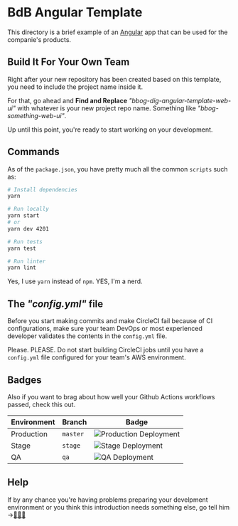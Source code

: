 # BdB Angular Template

This directory is a brief example of an [Angular](https://angular.io/) app that can be used for the companie's products.

## Build It For Your Own Team

Right after your new repository has been created based on this template, you need to include the project name inside it.

For that, go ahead and **Find and Replace** _"bbog-dig-angular-template-web-ui"_ with whatever is your new project repo name. Something like _"bbog-something-web-ui"_.

Up until this point, you're ready to start working on your development.

## Commands

As of the `package.json`, you have pretty much all the common `scripts` such as:

```bash
# Install dependencies
yarn

# Run locally
yarn start
# or
yarn dev 4201

# Run tests
yarn test

# Run linter
yarn lint
```

Yes, I use `yarn` instead of `npm`. YES, I'm a nerd.

## The _"config.yml"_ file

Before you start making commits and make CircleCI fail because of CI configurations, make sure your team DevOps or most experienced developer validates the contents in the `config.yml` file. 

Please. PLEASE. Do not start building CircleCI jobs until you have a `config.yml` file configured for your team's AWS environment.

## Badges

Also if you want to brag about how well your Github Actions workflows passed, check this out.

| Environment | Branch | Badge |
| --- | --- | --- |
| Production | `master` | ![Production Deployment](https://github.com/bancodebogota/bbog-dig-angular-template-web-ui/workflows/Production%20Deployment/badge.svg?branch=master) |
| Stage | `stage` | ![Stage Deployment](https://github.com/bancodebogota/bbog-dig-angular-template-web-ui/workflows/Stage%20Deployment/badge.svg?branch=stage) |
| QA | `qa` | ![QA Deployment](https://github.com/bancodebogota/bbog-dig-angular-template-web-ui/workflows/QA%20Deployment/badge.svg?branch=qa) |

## Help

If by any chance you're having problems preparing your develpment environment or you think this introduction needs something else, go tell him ->[👨🏻‍💻](https://github.com/mnieto2)